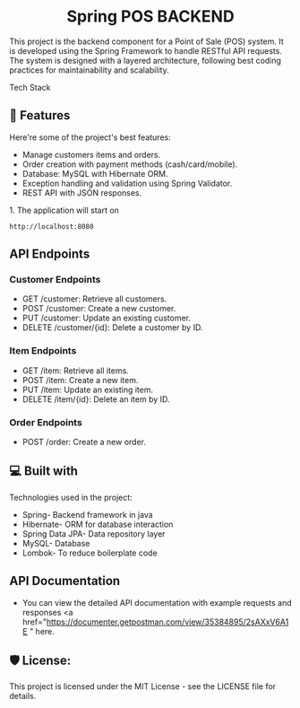 
<h1 align="center" id="title">Spring POS BACKEND</h1>

<p id="description">This project is the backend component for a Point of Sale (POS) system. It is developed using the Spring Framework to handle RESTful API requests. The system is designed with a layered architecture, following best coding practices for maintainability and scalability.

Tech Stack</p>

  
  
<h2>🧐 Features</h2>

Here're some of the project's best features:

*   Manage customers items and orders.
*   Order creation with payment methods (cash/card/mobile).
*   Database: MySQL with Hibernate ORM.
*   Exception handling and validation using Spring Validator.
*   REST API with JSON responses.



<p>1. The application will start on</p>

```
http://localhost:8080
```

<h2>API Endpoints</h2> 

<h3>Customer Endpoints</h3>

  * GET /customer: Retrieve all customers.
  * POST /customer: Create a new customer.
  * PUT /customer: Update an existing customer.
  * DELETE /customer/{id}: Delete a customer by ID.

<h3>Item Endpoints</h3>

  * GET /item: Retrieve all items.
  * POST /item: Create a new item.
  * PUT /item: Update an existing item.
  * DELETE /item/{id}: Delete an item by ID.

<h3>Order Endpoints</h3>

  * POST /order: Create a new order.
  
<h2>💻 Built with</h2>

Technologies used in the project:

*   Spring- Backend framework in java
*   Hibernate- ORM for database interaction
*   Spring Data JPA- Data repository layer
*   MySQL- Database
*   Lombok- To reduce boilerplate code

<h2> API Documentation </h2>

* You can view the detailed API documentation with example requests and responses <a href="https://documenter.getpostman.com/view/35384895/2sAXxV6A1E " here</a>.


<h2>🛡️ License:</h2>

This project is licensed under the MIT License - see the LICENSE file for details.
